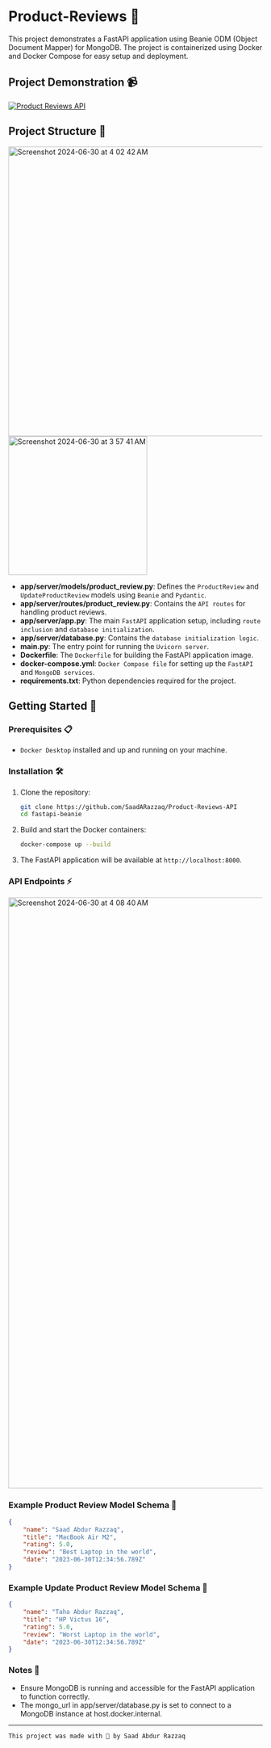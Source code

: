 # Product-Reviews 📝

This project demonstrates a FastAPI application using Beanie ODM (Object Document Mapper) for MongoDB. The project is containerized using Docker and Docker Compose for easy setup and deployment.

## Project Demonstration 📹

[![Product Reviews API](https://github.com/SaadARazzaq/Product-Reviews-API/assets/123338307/7960274c-5ac1-4726-96d2-367c99bf0896)](https://www.loom.com/share/bd94945efe2242eb8bbeda4b5ff4ec7a?sid=25e23587-d6e6-4b2e-b681-113c20004a93)

## Project Structure 🧱

<img width="574" alt="Screenshot 2024-06-30 at 4 02 42 AM" src="https://github.com/SaadARazzaq/Product-Reviews-API/assets/123338307/c2d6ed5e-f235-4186-886e-4b545b3ca95e">
<img width="275" alt="Screenshot 2024-06-30 at 3 57 41 AM" src="https://github.com/SaadARazzaq/Product-Reviews-API/assets/123338307/84f21262-6c58-48ad-a3b3-6c0f74112544">

- **app/server/models/product_review.py**: Defines the `ProductReview` and `UpdateProductReview` models using `Beanie` and `Pydantic`.
- **app/server/routes/product_review.py**: Contains the `API routes` for handling product reviews.
- **app/server/app.py**: The main `FastAPI` application setup, including `route inclusion` and `database initialization`.
- **app/server/database.py**: Contains the `database initialization logic`.
- **main.py**: The entry point for running the `Uvicorn server`.
- **Dockerfile**: The `Dockerfile` for building the FastAPI application image.
- **docker-compose.yml**: `Docker Compose file` for setting up the `FastAPI` and `MongoDB services`.
- **requirements.txt**: Python dependencies required for the project.

## Getting Started 🏃

### Prerequisites 📋

- `Docker Desktop` installed and up and running on your machine.

### Installation 🛠️

1. Clone the repository:

    ```sh
    git clone https://github.com/SaadARazzaq/Product-Reviews-API
    cd fastapi-beanie
    ```

2. Build and start the Docker containers:

    ```sh
    docker-compose up --build
    ```

3. The FastAPI application will be available at `http://localhost:8000`.
   

### API Endpoints ⚡

<img width="1171" alt="Screenshot 2024-06-30 at 4 08 40 AM" src="https://github.com/SaadARazzaq/Product-Reviews-API/assets/123338307/a29067cd-7627-4846-ab34-fcda264f73fb">

### Example Product Review Model Schema 🧩

```json
{
    "name": "Saad Abdur Razzaq",
    "title": "MacBook Air M2",
    "rating": 5.0,
    "review": "Best Laptop in the world",
    "date": "2023-06-30T12:34:56.789Z"
}
```

### Example Update Product Review Model Schema 🧩

```json
{
    "name": "Taha Abdur Razzaq",
    "title": "HP Victus 16",
    "rating": 5.0,
    "review": "Worst Laptop in the world",
    "date": "2023-06-30T12:34:56.789Z"
}
```

### Notes 📒

- Ensure MongoDB is running and accessible for the FastAPI application to function correctly.
- The mongo_url in app/server/database.py is set to connect to a MongoDB instance at host.docker.internal.

---

```bash
This project was made with 💖 by Saad Abdur Razzaq
```
